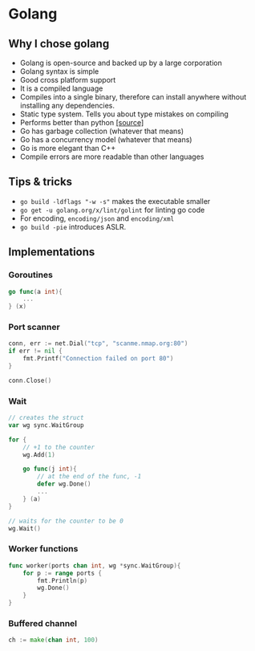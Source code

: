 # Golang

## Why I chose golang

- Golang is open-source and backed up by a large corporation
- Golang syntax is simple
- Good cross platform support
- It is a compiled language
- Compiles into a single binary, therefore can install anywhere without
installing any dependencies.
- Static type system. Tells you about type mistakes on compiling
- Performs better than python
[[source]](https://benchmarksgame.alioth.debian.org/u64q/compare.php?lang=go&lang2=python3)
- Go has garbage collection (whatever that means)
- Go has a concurrency model (whatever that means)
- Go is more elegant than C++
- Compile errors are more readable than other languages

## Tips & tricks

- `go build -ldflags "-w -s"` makes the executable smaller
- `go get -u golang.org/x/lint/golint` for linting go code
- For encoding, `encoding/json` and `encoding/xml`
- `go build -pie` introduces ASLR.

## Implementations

### Goroutines

```go
go func(a int){
	...
} (x)
```

### Port scanner

```go
conn, err := net.Dial("tcp", "scanme.nmap.org:80")
if err != nil {
	fmt.Printf("Connection failed on port 80")
}

conn.Close()
```

### Wait

```go
// creates the struct
var wg sync.WaitGroup 

for {
	// +1 to the counter
	wg.Add(1)

	go func(j int){
		// at the end of the func, -1
		defer wg.Done()
		...
	} (a)
}

// waits for the counter to be 0
wg.Wait()
```

### Worker functions

```go
func worker(ports chan int, wg *sync.WaitGroup){
	for p := range ports {
		fmt.Println(p)
		wg.Done()
	}
}
```

### Buffered channel

```go
ch := make(chan int, 100)
```

